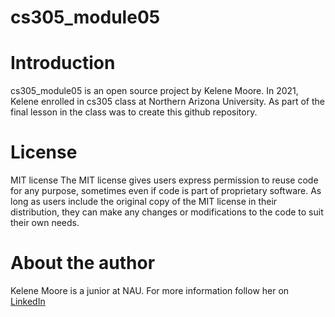 # cs305_module05

# Introduction
cs305_module05 is an open source project by Kelene Moore.
In 2021, Kelene enrolled in cs305 class at Northern Arizona University.
As part of the final lesson in the class was to create this github repository.

# License
MIT license
The MIT license gives users express permission to reuse code for any purpose, sometimes even if code is part of proprietary software. As long as users include the original copy of the MIT license in their distribution, they can make any changes or modifications to the code to suit their own needs.

# About the author
Kelene Moore is a junior at NAU.
For more information follow her on <a href="https://www.linkedin.com/in/kelene-moore/">LinkedIn</a>
